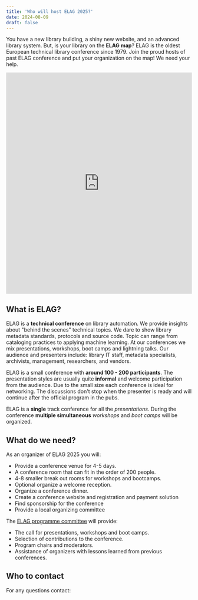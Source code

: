 ```yaml
---
title: 'Who will host ELAG 2025?'
date: 2024-08-09
draft: false
---
```


You have a new library building, a shiny new website, and an advanced library system. But, is your library on the **ELAG map**? ELAG is the oldest European technical library conference since 1979. Join the proud hosts of past ELAG conference and put your organization on the map! We need your help.

<iframe width="100%" height="600px" frameborder="0" allowfullscreen allow="geolocation" src="https://umap.openstreetmap.fr/en/map/untitled-map_1102205?scaleControl=false&miniMap=false&scrollWheelZoom=false&zoomControl=true&editMode=disabled&moreControl=true&searchControl=null&tilelayersControl=null&embedControl=null&datalayersControl=true&onLoadPanel=none&captionBar=false&captionMenus=true"></iframe>

## What is ELAG?

ELAG is a **technical conference** on library automation. We provide insights about "behind the scenes" technical topics. We dare to show library metadata standards, protocols and source code. Topic can range from cataloging practices to applying machine learning. At our conferences we mix presentations, workshops, boot camps and lightning talks. Our audience and presenters include: library IT staff, metadata specialists, archivists, management, researchers, and vendors.

ELAG is a small conference with **around 100 - 200 participants**. The presentation styles are usually quite **informal** and welcome participation from the audience. Due to the small size each conference is ideal for networking. The discussions don't stop when the presenter is ready and will continue after the official program in the pubs.

ELAG is a **single** track conference for all the _presentations_. During the conference **multiple simultaneous** _workshops_ and _boot camps_ will be organized.

## What do we need?

As an organizer of ELAG 2025 you will:

- Provide a conference venue for 4-5 days.
- A conference room that can fit in the order of 200 people.
- 4-8 smaller break out rooms for workshops and bootcamps.
- Optional organize a welcome reception.
- Organize a conference dinner.
- Create a conference website and registration and payment solution
- Find sponsorship for the conference
- Provide a local organizing committee

The [ELAG programme committee](/about/) will provide:

- The call for presentations, workshops and boot camps.
- Selection of contributions to the conference.
- Program chairs and moderators.
- Assistance of organizers with lessons learned from previous conferences.

## Who to contact

For any questions contact: 